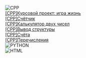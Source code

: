 ![CPP](https://camo.githubusercontent.com/891c1fd9d2ab2adf1053e8514f469b94049769ccd9d2765c8e06e9c1b6da1b8c/68747470733a2f2f696d672e736869656c64732e696f2f62616467652f632b2b2d2532333030353939432e7376673f7374796c653d666f722d7468652d6261646765266c6f676f3d63253242253242266c6f676f436f6c6f723d7768697465) <br/>
[[CPP]Курсовой проект: игра жизнь](https://replit.com/@DmitriyLoginov1/homework-1131#main.cpp) <br/>
[[CPP]Счётчик](https://github.com/LoRean22/counter) <br/>
[[CPP]Калькулятор двух чисел](https://github.com/LoRean22/calculator-for-two-numbers) <br/>
[[CPP]Вывод структуры](https://github.com/LoRean22/struct-output) <br/>
[[CPP]Счёта](https://github.com/LoRean22/accounts) <br/>
[[CPP]Перечисления](https://github.com/LoRean22/months) <br/>
![PYTHON](https://camo.githubusercontent.com/a1b2dac5667822ee0d98ae6d799da61987fd1658dfeb4d2ca6e3c99b1535ebd8/68747470733a2f2f696d672e736869656c64732e696f2f62616467652f707974686f6e2d3336373041303f7374796c653d666f722d7468652d6261646765266c6f676f3d707974686f6e266c6f676f436f6c6f723d666664643534) <br/>
![HTML](https://camo.githubusercontent.com/49fbb99f92674cc6825349b154b65aaf4064aec465d61e8e1f9fb99da3d922a1/68747470733a2f2f696d672e736869656c64732e696f2f62616467652f68746d6c352d2532334533344632362e7376673f7374796c653d666f722d7468652d6261646765266c6f676f3d68746d6c35266c6f676f436f6c6f723d7768697465) <br/>

